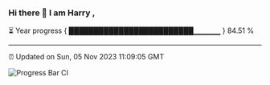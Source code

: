 ### Hi there 👋 I am Harry , 

⏳ Year progress { █████████████████████████▁▁▁▁▁ } 84.51 %

---

⏰ Updated on Sun, 05 Nov 2023 11:09:05 GMT

![Progress Bar CI](https://github.com/duykhang68/duykhang68/workflows/Progress%20Bar%20CI/badge.svg)
